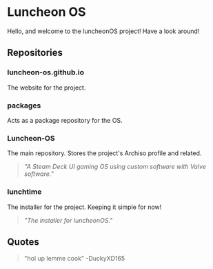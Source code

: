 # Luncheon OS
Hello, and welcome to the luncheonOS project! Have a look around!
## Repositories
### luncheon-os.github.io
The website for the project.
### packages
Acts as a package repository for the OS.
### Luncheon-OS
The main repository. Stores the project's Archiso profile and related. 
> *"A Steam Deck UI gaming OS using custom software with Valve software."*
### lunchtime
The installer for the project. Keeping it simple for now!  
> *"The installer for luncheonOS."*

## Quotes
> "hol up lemme cook" -DuckyXD165
